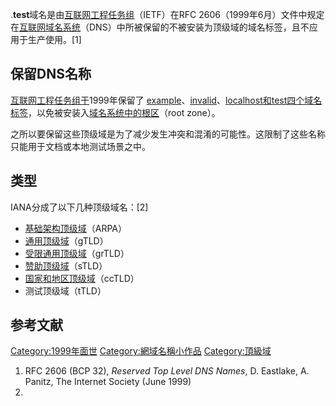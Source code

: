 .**test**域名是由[互联网工程任务组](../Page/互联网工程任务组.md "wikilink")（IETF）在RFC
2606（1999年6月）文件中规定在[互联网](../Page/互联网.md "wikilink")[域名系统](../Page/域名系统.md "wikilink")（DNS）中所被保留的不被安装为顶级域的域名标签，且不应用于生产使用。\[1\]

## 保留DNS名称

[互联网工程任务组于](../Page/互联网工程任务组.md "wikilink")1999年保留了 [example](https://zh.wikipedia.org/wiki/.example "wikilink")、[invalid](https://zh.wikipedia.org/wiki/.invalid "wikilink")、[localhost和test四个域名标签](https://zh.wikipedia.org/wiki/.localhost "wikilink")，以免被安装入[域名系统中的](../Page/域名系统.md "wikilink")[根区](https://zh.wikipedia.org/wiki/根区 "wikilink")（root
zone）。

之所以要保留这些顶级域是为了减少发生冲突和混淆的可能性。这限制了这些名称只能用于文档或本地测试场景之中。

## 类型

IANA分成了以下几种顶级域名：\[2\]

  - [基础架构顶级域](../Page/.arpa.md "wikilink")（ARPA）
  - [通用顶级域](../Page/通用頂級域.md "wikilink")（gTLD）
  - [受限通用顶级域](../Page/通用頂級域.md "wikilink")（grTLD）
  - [赞助顶级域](https://zh.wikipedia.org/wiki/Sponsored_top-level_domain "wikilink")（sTLD）
  - [国家和地区顶级域](../Page/國家和地區頂級域.md "wikilink")（ccTLD）
  - 测试顶级域（tTLD）

## 参考文献

[Category:1999年面世](https://zh.wikipedia.org/wiki/Category:1999年面世 "wikilink")
[Category:網域名稱小作品](https://zh.wikipedia.org/wiki/Category:網域名稱小作品 "wikilink")
[Category:頂級域](https://zh.wikipedia.org/wiki/Category:頂級域 "wikilink")

1.  RFC 2606 (BCP 32), *Reserved Top Level DNS Names*, D. Eastlake, A.
    Panitz, The Internet Society (June 1999)
2.